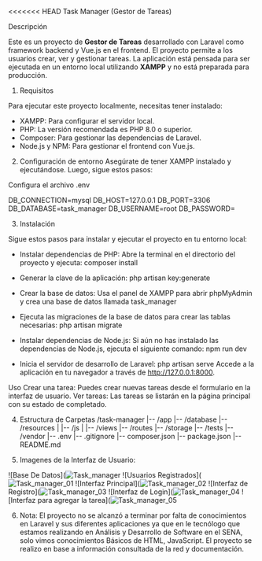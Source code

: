 <<<<<<< HEAD
Task Manager (Gestor de Tareas)

Descripción

Este es un proyecto de **Gestor de Tareas** desarrollado con Laravel como framework backend y Vue.js en el frontend. 
El proyecto permite a los usuarios crear, ver y gestionar tareas. 
La aplicación está pensada para ser ejecutada en un entorno local utilizando **XAMPP** y no está preparada para producción.

1. Requisitos

Para ejecutar este proyecto localmente, necesitas tener instalado:

- XAMPP: Para configurar el servidor local.
- PHP: La versión recomendada es PHP 8.0 o superior.
- Composer: Para gestionar las dependencias de Laravel.
- Node.js y NPM: Para gestionar el frontend con Vue.js.

2. Configuración de entorno
Asegúrate de tener XAMPP instalado y ejecutándose. Luego, sigue estos pasos:

Configura el archivo .env

DB_CONNECTION=mysql
DB_HOST=127.0.0.1
DB_PORT=3306
DB_DATABASE=task_manager
DB_USERNAME=root
DB_PASSWORD=


3. Instalación

Sigue estos pasos para instalar y ejecutar el proyecto en tu entorno local:

- Instalar dependencias de PHP: Abre la terminal en el directorio del proyecto y ejecuta:
composer install

- Generar la clave de la aplicación:
php artisan key:generate

- Crear la base de datos: Usa el panel de XAMPP para abrir phpMyAdmin y crea una base de datos llamada task_manager
  
- Ejecuta las migraciones de la base de datos para crear las tablas necesarias:
php artisan migrate

- Instalar dependencias de Node.js: Si aún no has instalado las dependencias de Node.js, ejecuta el siguiente comando:
npm run dev

- Inicia el servidor de desarrollo de Laravel:
php artisan serve
Accede a la aplicación en tu navegador a través de http://127.0.0.1:8000.

Uso
Crear una tarea: Puedes crear nuevas tareas desde el formulario en la interfaz de usuario.
Ver tareas: Las tareas se listarán en la página principal con su estado de completado.

4. Estructura de Carpetas
/task-manager
|-- /app
|-- /database
|-- /resources
|   |-- /js
|   |-- /views
|-- /routes
|-- /storage
|-- /tests
|-- /vendor
|-- .env
|-- .gitignore
|-- composer.json
|-- package.json
|-- README.md


5. Imagenes de la Interfaz de Usuario:

![Base De Datos](![Task_manager](https://github.com/user-attachments/assets/aab262b8-85c5-4066-802b-39be3b893fab)
![Usuarios Registrados](![Task_manager_01](https://github.com/user-attachments/assets/7bde0655-8245-447b-94f3-2a57a7ee09ac)
![Interfaz Principal](![Task_manager_02](https://github.com/user-attachments/assets/66db6430-0bcf-44de-9f34-d38a723f03aa)
![Interfaz de Registro](![Task_manager_03](https://github.com/user-attachments/assets/7f94567e-7f93-4a99-8fc7-6f0c4b0c217a)
![Interfaz de Login](![Task_manager_04](https://github.com/user-attachments/assets/bd664c55-581d-4311-9339-1f81a1da2240)
![Interfaz para agregar la tarea](![Task_manager_05](https://github.com/user-attachments/assets/d03bf20f-4d23-46ec-b32b-e6ba5bc181ae)

6. Nota:
El proyecto no se alcanzó a terminar por falta de conocimientos en Laravel y sus diferentes aplicaciones ya que en le
tecnólogo que estamos realizando en Análisis y Desarrollo de Software en el SENA, solo vimos conocimientos Básicos de HTML, JavaScript.
El  proyecto se realizo en base a información consultada de la red y documentación.

 



